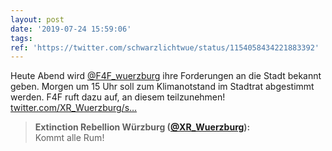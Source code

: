 ```yaml
---
layout: post
date: '2019-07-24 15:59:06'
tags: 
ref: 'https://twitter.com/schwarzlichtwue/status/1154058434221883392'
---
```

Heute Abend wird [@F4F_wuerzburg](https://twitter.com/F4F_wuerzburg) ihre Forderungen an die Stadt bekannt geben. Morgen um 15 Uhr soll zum Klimanotstand im Stadtrat abgestimmt werden. F4F ruft dazu auf, an diesem teilzunehmen! [twitter.com/XR_Wuerzburg/s…](https://twitter.com/XR_Wuerzburg/status/1153957437352939521)
> <b>Extinction Rebellion Würzburg ([@XR_Wuerzburg](https://twitter.com/XR_Wuerzburg)):</b>  
>Kommt alle Rum!   

